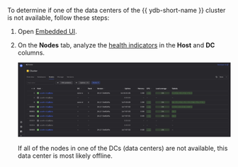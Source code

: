 To determine if one of the data centers of the {{ ydb-short-name }} cluster is not available, follow these steps:

1. Open [Embedded UI](../../../../../reference/embedded-ui/index.md).

1. On the **Nodes** tab, analyze the [health indicators](../../../../../reference/embedded-ui/ydb-monitoring.md#colored_indicator) in the **Host** and **DC** columns.

    ![](../_assets/cluster-nodes.png)

    If all of the nodes in one of the DCs (data centers) are not available, this data center is most likely offline.
